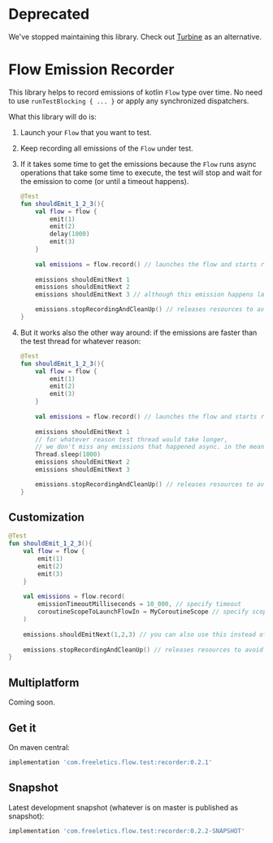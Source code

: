 # Deprecated

We've stopped maintaining this library. Check out [Turbine](https://github.com/cashapp/turbine) as an alternative.

# Flow Emission Recorder

This library helps to record emissions of kotlin `Flow` type over time.
No need to use `runTestBlocking { ... }` or apply any synchronized dispatchers. 

What this library will do is: 
1. Launch your `Flow` that you want to test.
2. Keep recording all emissions of the `Flow` under test.
3. If it takes some time to get the emissions because the `Flow` runs async operations that take some time to execute, the test will stop and wait for the emission to come (or until a timeout happens).

    ```kotlin
    @Test
    fun shouldEmit_1_2_3(){
        val flow = flow {
            emit(1)
            emit(2)
            delay(1000)
            emit(3)
        }
        
        val emissions = flow.record() // launches the flow and starts recording
        
        emissions shouldEmitNext 1
        emissions shouldEmitNext 2
        emissions shouldEmitNext 3 // although this emission happens later, the test execution will wait here until next emission (or fails with timeout)
   
        emissions.stopRecordingAndCleanUp() // releases resources to avoid OutOfMemoryExceptions
    }
    ```

4. But it works also the other way around: if the emissions are faster than the test thread for whatever reason:

    ```kotlin
    @Test
    fun shouldEmit_1_2_3(){
        val flow = flow {
            emit(1)
            emit(2)
            emit(3)
        }
        
        val emissions = flow.record() // launches the flow and starts recording
        
        emissions shouldEmitNext 1
        // for whatever reason test thread would take longer, 
        // we don't miss any emissions that happened async. in the meantime. 
        Thread.sleep(1000)
        emissions shouldEmitNext 2
        emissions shouldEmitNext 3
 
        emissions.stopRecordingAndCleanUp() // releases resources to avoid OutOfMemoryExceptions
    }
    ```

## Customization

```kotlin
@Test
fun shouldEmit_1_2_3(){
    val flow = flow {
        emit(1)
        emit(2)
        emit(3)
    }
    
    val emissions = flow.record(
        emissionTimeoutMilliseconds = 10_000, // specify timeout
        coroutineScopeToLaunchFlowIn = MyCoroutineScope // specify scope to launch Flow in
    )
    
    emissions.shouldEmitNext(1,2,3) // you can also use this instead of infix
    
    emissions.stopRecordingAndCleanUp() // releases resources to avoid OutOfMemoryExceptions
}
```


## Multiplatform
Coming soon.

## Get it

On maven central:

```gradle
implementation 'com.freeletics.flow.test:recorder:0.2.1'
```

## Snapshot
Latest development snapshot (whatever is on master is published as snapshot):

```gradle
implementation 'com.freeletics.flow.test:recorder:0.2.2-SNAPSHOT'
```
